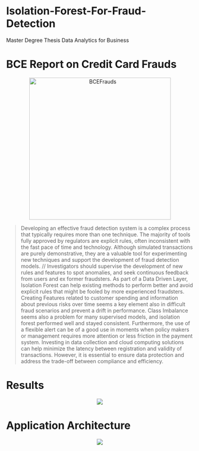# Isolation-Forest-For-Fraud-Detection
Master Degree Thesis Data Analytics for Business

# BCE Report on Credit Card Frauds
<p align="center">
<img width="381" alt="BCEFrauds" src="https://user-images.githubusercontent.com/48164716/230611009-46400e62-ae3f-41a0-b42b-19cffbfba7ab.png">
</p>

> Developing an effective fraud detection system is a complex process that
> typically requires more than one technique. The majority of tools fully approved
> by regulators are explicit rules, often inconsistent with the fast pace of time and
> technology. Although simulated transactions are purely demonstrative, they are
> a valuable tool for experimenting new techniques and support the development
> of fraud detection models. //
> Investigators should supervise the development
> of new rules and features to spot anomalies, and seek continuous feedback
> from users and ex former fraudsters. As part of a Data Driven Layer, Isolation
> Forest can help existing methods to perform better and avoid explicit rules that
> might be fooled by more experienced fraudsters. Creating Features related to
> customer spending and information about previous risks over time seems a key
> element also in difficult fraud scenarios and prevent a drift in performance. Class
> Imbalance seems also a problem for many supervised models, and isolation
> forest performed well and stayed consistent. Furthermore, the use of a flexible
> alert can be of a good use in moments when policy makers or management
> requires more attention or less friction in the payment system. Investing in data
> collection and cloud computing solutions can help minimize the latency between
> registration and validity of transactions. However, it is essential to ensure data
> protection and address the trade-off between compliance and efficiency.

# Results
<p align="center">
  <img src="https://user-images.githubusercontent.com/48164716/230608542-a0d61bcc-d3d5-4c35-82c4-4a30bbadfe60.png" />
</p>

# Application Architecture
<p align="center">
  <img src="https://user-images.githubusercontent.com/48164716/230610987-edfc210d-aedc-49e9-bff8-acef6ce05c6a.png" />
</p>




